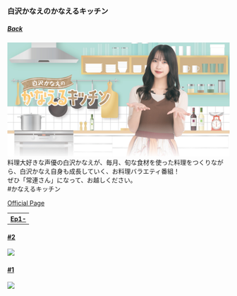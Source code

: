 ### 白沢かなえのかなえるキッチン
##### [Back](MembersOwnProgram_List.md)

<img src="../../../../Img/membersOwnProgram/KanaeKitchen_Banner.png" width="vw">
料理大好きな声優の白沢かなえが、毎月、旬な食材を使った料理をつくりながら、白沢かなえ自身も成長していく、お料理バラエティ番組！<br>
ぜひ「常連さん」になって、お越しください。<br>
#かなえるキッチン<br>

[Official Page](https://ch.nicovideo.jp/shirosawa-kanae)<br>

<table>
  <tr>
    <th><a href="#Ep1-10">Ep1-</a></th>
  </tr>
</table>

<a name="Ep1-10"></a>
#### [#2](Ep02.md)
<img src="../../../../Img/membersOwnProgram/KanaeKichen_Ep02.png" width="50%">

#### [#1](Ep01.md)
<img src="../../../../Img/membersOwnProgram/KanaeKichen_Ep01.png" width="50%">